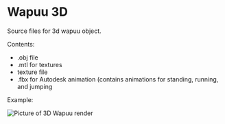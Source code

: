 # Wapuu 3D
Source files for 3d wapuu object.

Contents:
- .obj file
- .mtl for textures
- texture file
- .fbx for Autodesk animation (contains animations for standing, running, and jumping

Example:

![Picture of 3D Wapuu render](https://www.dropbox.com/s/o7kbuzt23ja045i/wapuu-3d-example.gif?dl=0 "Wapuu object, 2 source lights in current camera view")
